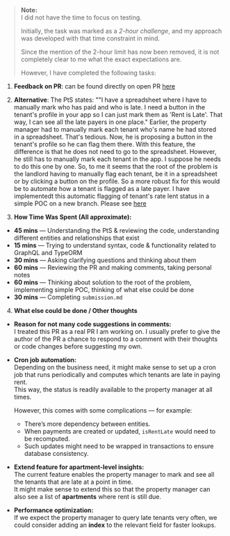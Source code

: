 > **Note:**  
> I did not have the time to focus on testing.  
> 
> Initially, the task was marked as a *2-hour challenge*, and my approach was developed with that time constraint in mind.  
> 
> Since the mention of the 2-hour limit has now been removed, it is not completely clear to me what the exact expectations are.  
> 
> However, I have completed the following tasks:


1. **Feedback on PR**: can be found directly on open PR [here](https://github.com/daanishraj/felix-take-home-challenge/commit/97da5931124103ebf197018f2a9807112c9d5cff)


2. **Alternative**: The PtS states: ""I have a spreadsheet where I have to manually mark who has paid and who is late. I need a button in the tenant's profile in your app so I can just mark them as 'Rent is Late'. 
That way, I can see all the late payers in one place."
 Earlier, the property manager had to manually mark each tenant who's name he had stored in a spreadsheet. That's tedious. Now, he is proposing a button in the tenant's profile so he can flag them there. 
 With this feature, the difference is that he does not need to go to the spreadsheet. However, he still has to manually mark each tenant in the app. I suppose he needs to do this one by one. 
So, to me it seems that the root of the problem is the landlord having to manually flag each tenant, be it in a spreadsheet or by clicking a button on the profile. So a more robust fix for this 
would be to automate how a tenant is flagged as a late payer.
I have implementedt this automatic flagging of tenant's rate lent status in a simple POC on a new branch. Please see [here](https://github.com/daanishraj/felix-take-home-challenge/commit/39661ed8c9cbea5e3d69f169e0ef2705e464acf2)



3. **How Time Was Spent (All approximate):** 


- **45 mins** — Understanding the PtS & reviewing the code, understanding different entities and relationships that exist  
- **15 mins** — Trying to understand syntax, code & functionality related to GraphQL and TypeORM  
- **30 mins** — Asking clarifying questions and thinking about them  
- **60 mins** — Reviewing the PR and making comments, taking personal notes  
- **60 mins** — Thinking about solution to the root of the problem, implementing simple POC, thinking of what else could be done  
- **30 mins** — Completing `submission.md`


4. **What else could be done / Other thoughts**

- **Reason for not many code suggestions in comments:**  
  I treated this PR as a real PR I am working on. I usually prefer to give the author of the PR a chance to respond to a comment with their thoughts or code changes before suggesting my own.

- **Cron job automation:**  
  Depending on the business need, it might make sense to set up a cron job that runs periodically and computes which tenants are late in paying rent.  
  This way, the status is readily available to the property manager at all times.  

  However, this comes with some complications — for example:
  - There’s more dependency between entities.  
  - When payments are created or updated, `isRentLate` would need to be recomputed.  
  - Such updates might need to be wrapped in transactions to ensure database consistency.

- **Extend feature for apartment-level insights:**  
  The current feature enables the property manager to mark and see all the tenants that are late at a point in time.  
  It might make sense to extend this so that the property manager can also see a list of **apartments** where rent is still due.

- **Performance optimization:**  
  If we expect the property manager to query late tenants very often, we could consider adding an **index** to the relevant field for faster lookups.
